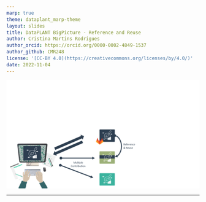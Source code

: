 ```yaml
---
marp: true
theme: dataplant_marp-theme
layout: slides
title: DataPLANT BigPicture - Reference and Reuse
author: Cristina Martins Rodrigues
author_orcid: https://orcid.org/0000-0002-4849-1537
author_github: CMR248
license: '[CC-BY 4.0](https://creativecommons.org/licenses/by/4.0/)'
date: 2022-11-04
---
```


![bg cover](../../img/DataPLANT_BigPicture_seq6.png)

---
